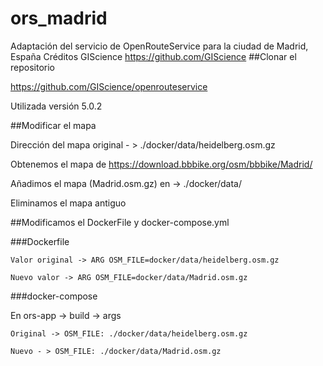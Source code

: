 # ors_madrid
Adaptación del servicio de OpenRouteService para la ciudad de Madrid, España
Créditos GIScience https://github.com/GIScience
##Clonar el repositorio

https://github.com/GIScience/openrouteservice

Utilizada versión 5.0.2

##Modificar el mapa

Dirección del mapa original - > ./docker/data/heidelberg.osm.gz 

Obtenemos el mapa de https://download.bbbike.org/osm/bbbike/Madrid/

Añadimos el mapa (Madrid.osm.gz) en -> ./docker/data/

Eliminamos el mapa antiguo

##Modificamos el DockerFile y docker-compose.yml

###Dockerfile

	Valor original -> ARG OSM_FILE=docker/data/heidelberg.osm.gz

	Nuevo valor -> ARG OSM_FILE=docker/data/Madrid.osm.gz


###docker-compose

En ors-app -> build -> args
			
	Original -> OSM_FILE: ./docker/data/heidelberg.osm.gz

	Nuevo - > OSM_FILE: ./docker/data/Madrid.osm.gz
